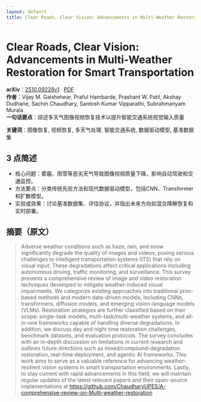 ```yaml
---
layout: default
title: Clear Roads, Clear Vision: Advancements in Multi-Weather Restoration for Smart Transportation
---
```


# Clear Roads, Clear Vision: Advancements in Multi-Weather Restoration for Smart Transportation
**arXiv**：[2510.09228v1](https://arxiv.org/abs/2510.09228) · [PDF](https://arxiv.org/pdf/2510.09228.pdf)  
**作者**：Vijay M. Galshetwar, Praful Hambarde, Prashant W. Patil, Akshay Dudhane, Sachin Chaudhary, Santosh Kumar Vipparathi, Subrahmanyam Murala  
**一句话要点**：综述多天气图像视频恢复技术以提升智能交通系统视觉输入质量

**关键词**：图像恢复, 视频恢复, 多天气处理, 智能交通系统, 数据驱动模型, 基准数据集

## 3 点简述
- 核心问题：雾霾、雨雪等恶劣天气导致图像视频质量下降，影响自动驾驶和交通监控。
- 方法要点：分类传统先验方法和现代数据驱动模型，包括CNN、Transformer和扩散模型。
- 实验或效果：讨论基准数据集、评估协议，并指出未来方向如混合降解恢复和实时部署。

## 摘要（原文）

> Adverse weather conditions such as haze, rain, and snow significantly degrade
> the quality of images and videos, posing serious challenges to intelligent
> transportation systems (ITS) that rely on visual input. These degradations
> affect critical applications including autonomous driving, traffic monitoring,
> and surveillance. This survey presents a comprehensive review of image and
> video restoration techniques developed to mitigate weather-induced visual
> impairments. We categorize existing approaches into traditional prior-based
> methods and modern data-driven models, including CNNs, transformers, diffusion
> models, and emerging vision-language models (VLMs). Restoration strategies are
> further classified based on their scope: single-task models,
> multi-task/multi-weather systems, and all-in-one frameworks capable of handling
> diverse degradations. In addition, we discuss day and night time restoration
> challenges, benchmark datasets, and evaluation protocols. The survey concludes
> with an in-depth discussion on limitations in current research and outlines
> future directions such as mixed/compound-degradation restoration, real-time
> deployment, and agentic AI frameworks. This work aims to serve as a valuable
> reference for advancing weather-resilient vision systems in smart
> transportation environments. Lastly, to stay current with rapid advancements in
> this field, we will maintain regular updates of the latest relevant papers and
> their open-source implementations at
> https://github.com/ChaudharyUPES/A-comprehensive-review-on-Multi-weather-restoration


